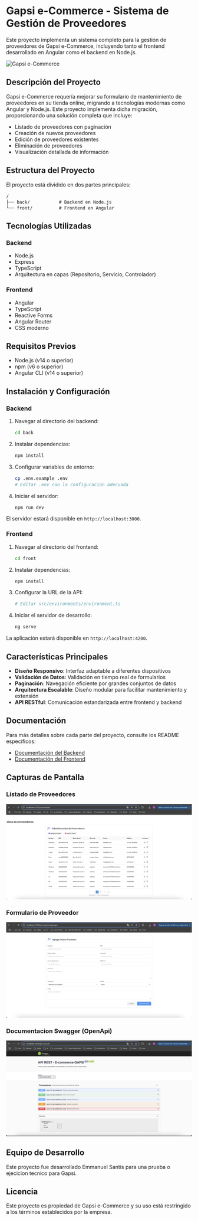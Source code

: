 # Gapsi e-Commerce - Sistema de Gestión de Proveedores

Este proyecto implementa un sistema completo para la gestión de proveedores de Gapsi e-Commerce, incluyendo tanto el frontend desarrollado en Angular como el backend en Node.js.

![Gapsi e-Commerce](https://via.placeholder.com/800x400?text=Gapsi+e-Commerce+Proveedores)

## Descripción del Proyecto

Gapsi e-Commerce requería mejorar su formulario de mantenimiento de proveedores en su tienda online, migrando a tecnologías modernas como Angular y Node.js. Este proyecto implementa dicha migración, proporcionando una solución completa que incluye:

- Listado de proveedores con paginación
- Creación de nuevos proveedores
- Edición de proveedores existentes
- Eliminación de proveedores
- Visualización detallada de información

## Estructura del Proyecto

El proyecto está dividido en dos partes principales:

```
/
├── back/           # Backend en Node.js
└── front/          # Frontend en Angular
```

## Tecnologías Utilizadas

### Backend
- Node.js
- Express
- TypeScript
- Arquitectura en capas (Repositorio, Servicio, Controlador)

### Frontend
- Angular
- TypeScript
- Reactive Forms
- Angular Router
- CSS moderno

## Requisitos Previos

- Node.js (v14 o superior)
- npm (v6 o superior)
- Angular CLI (v14 o superior)

## Instalación y Configuración

### Backend

1. Navegar al directorio del backend:
   ```bash
   cd back
   ```

2. Instalar dependencias:
   ```bash
   npm install
   ```

3. Configurar variables de entorno:
   ```bash
   cp .env.example .env
   # Editar .env con la configuración adecuada
   ```

4. Iniciar el servidor:
   ```bash
   npm run dev
   ```

El servidor estará disponible en `http://localhost:3000`.

### Frontend

1. Navegar al directorio del frontend:
   ```bash
   cd front
   ```

2. Instalar dependencias:
   ```bash
   npm install
   ```

3. Configurar la URL de la API:
   ```bash
   # Editar src/environments/environment.ts
   ```

4. Iniciar el servidor de desarrollo:
   ```bash
   ng serve
   ```

La aplicación estará disponible en `http://localhost:4200`.

## Características Principales

- **Diseño Responsivo**: Interfaz adaptable a diferentes dispositivos
- **Validación de Datos**: Validación en tiempo real de formularios
- **Paginación**: Navegación eficiente por grandes conjuntos de datos
- **Arquitectura Escalable**: Diseño modular para facilitar mantenimiento y extensión
- **API RESTful**: Comunicación estandarizada entre frontend y backend

## Documentación

Para más detalles sobre cada parte del proyecto, consulte los README específicos:

- [Documentación del Backend](/back/README.md)
- [Documentación del Frontend](/front/README.md)

## Capturas de Pantalla

### Listado de Proveedores
![Listado de Proveedores](./listaProveedores.png)

### Formulario de Proveedor
![Formulario de Proveedor](./formulario.png)


### Documentacion Swagger (OpenApi)
![Formulario de Proveedor](./apiSwagger.png)

## Equipo de Desarrollo

Este proyecto fue desarrollado Emmanuel Santis para una prueba o ejecicion tecnico para Gapsi.

## Licencia

Este proyecto es propiedad de Gapsi e-Commerce y su uso está restringido a los términos establecidos por la empresa.